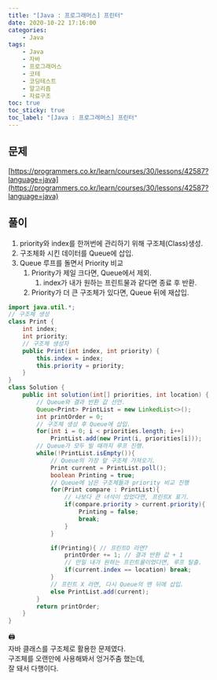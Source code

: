 ```yaml
---
title: "[Java : 프로그래머스] 프린터"
date: 2020-10-22 17:16:00
categories:
    - Java
tags:
    - Java
    - 자바
    - 프로그래머스
    - 코테
    - 코딩테스트
    - 알고리즘
    - 자료구조
toc: true
toc_sticky: true
toc_label: "[Java : 프로그래머스] 프린터"
---
```

## 문제
[https://programmers.co.kr/learn/courses/30/lessons/42587?language=java](https://programmers.co.kr/learn/courses/30/lessons/42587?language=java)

## 풀이

1. priority와 index를 한꺼번에 관리하기 위해 구조체(Class)생성.
2. 구조체화 시킨 데이터를 Queue에 삽입.
3. Queue 루프를 돌면서 Priority 비교
    1. Priority가 제일 크다면, Queue에서 제외.
        1. index가 내가 원하는 프린트물과 같다면 종료 후 반환.
    2. Priority가 더 큰 구조체가 있다면, Queue 뒤에 재삽입.

```java
import java.util.*;
// 구조체 생성
class Print {
    int index;
    int priority;
    // 구조체 생성자
    public Print(int index, int priority) {
        this.index = index;
        this.priority = priority;
    }
}
class Solution {
    public int solution(int[] priorities, int location) {
        // Queue와 결과 반환 값 선언.
        Queue<Print> PrintList = new LinkedList<>();
        int printOrder = 0;
        // 구조체 생성 후 Queue에 삽입.
        for(int i = 0; i < priorities.length; i++)
            PrintList.add(new Print(i, priorities[i]));
        // Queue가 모두 빌 때까지 루프 진행.
        while(!PrintList.isEmpty()){
            // Queue의 가장 앞 구조체 가져오기.
            Print current = PrintList.poll();
            boolean Printing = true;
            // Queue에 남은 구조체들과 priority 비교 진행
            for(Print compare : PrintList){
                // 나보다 큰 녀석이 있었다면, 프린트X 표기.
                if(compare.priority > current.priority){
                    Printing = false;
                    break;
                }
            }

            if(Printing){ // 프린트O 라면?
                printOrder += 1; // 결과 반환 값 + 1
                // 만일 내가 원하는 프린트물이었다면, 루프 탈출.
                if(current.index == location) break;
            }
            // 프린트 X 라면, 다시 Queue의 맨 뒤에 삽입.
            else PrintList.add(current);
        }
        return printOrder;
    }
}
```
🖨️  
자바 클래스를 구조체로 활용한 문제였다.  
구조체를 오랜만에 사용해봐서 엉거주춤 했는데,  
잘 돼서 다행이다.
